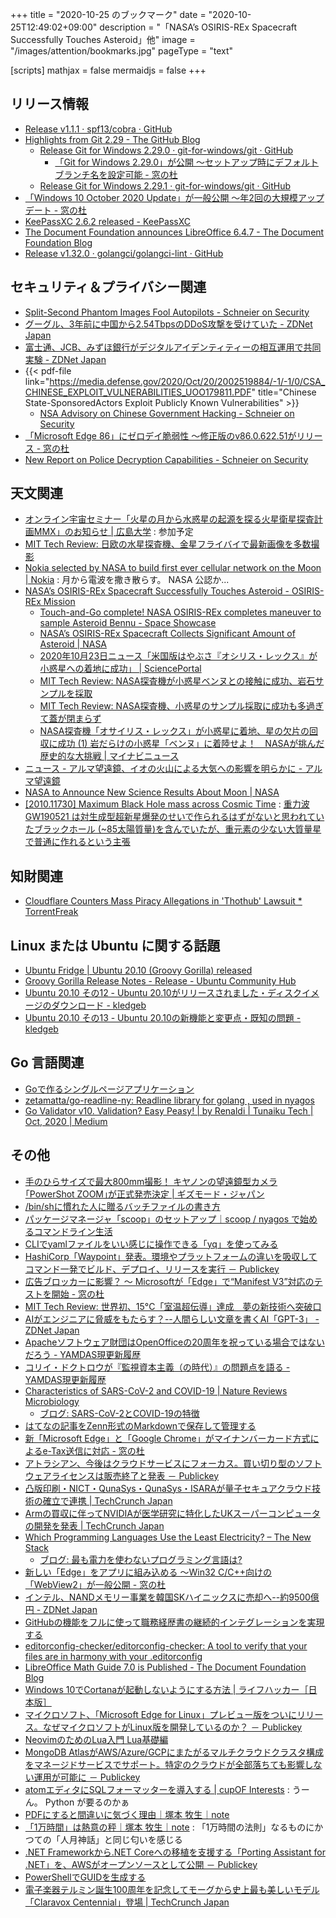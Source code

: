 +++
title = "2020-10-25 のブックマーク"
date =  "2020-10-25T12:49:02+09:00"
description = "「NASA’s OSIRIS-REx Spacecraft Successfully Touches Asteroid」他"
image = "/images/attention/bookmarks.jpg"
pageType = "text"

[scripts]
  mathjax = false
  mermaidjs = false
+++

## リリース情報

- [Release v1.1.1 · spf13/cobra · GitHub](https://github.com/spf13/cobra/releases/tag/v1.1.1)
- [Highlights from Git 2.29 - The GitHub Blog](https://github.blog/2020-10-19-git-2-29-released/)
    - [Release Git for Windows 2.29.0 · git-for-windows/git · GitHub](https://github.com/git-for-windows/git/releases/tag/v2.29.0.windows.1)
        - [「Git for Windows 2.29.0」が公開 ～セットアップ時にデフォルトブランチ名を設定可能 - 窓の杜](https://forest.watch.impress.co.jp/docs/news/1284871.html)
    - [Release Git for Windows 2.29.1 · git-for-windows/git · GitHub](https://github.com/git-for-windows/git/releases/tag/v2.29.1.windows.1)
- [「Windows 10 October 2020 Update」が一般公開 ～年2回の大規模アップデート - 窓の杜](https://forest.watch.impress.co.jp/docs/news/1284147.html)
- [KeePassXC 2.6.2 released - KeePassXC](https://keepassxc.org/blog/2020-10-21-2.6.2-released/)
- [The Document Foundation announces LibreOffice 6.4.7 - The Document Foundation Blog](https://blog.documentfoundation.org/blog/2020/10/22/tdf-announces-libreoffice-647/)
- [Release v1.32.0 · golangci/golangci-lint · GitHub](https://github.com/golangci/golangci-lint/releases/tag/v1.32.0)

## セキュリティ＆プライバシー関連

- [Split-Second Phantom Images Fool Autopilots - Schneier on Security](https://www.schneier.com/blog/archives/2020/10/split-second-phantom-images-fool-autopilots.html)
- [グーグル、3年前に中国から2.54TbpsのDDoS攻撃を受けていた - ZDNet Japan](https://japan.zdnet.com/article/35161125/)
- [富士通、JCB、みずほ銀行がデジタルアイデンティティーの相互運用で共同実験 - ZDNet Japan](https://japan.zdnet.com/article/35161102/)
- {{< pdf-file link="https://media.defense.gov/2020/Oct/20/2002519884/-1/-1/0/CSA_CHINESE_EXPLOIT_VULNERABILITIES_UOO179811.PDF" title="Chinese State-SponsoredActors Exploit Publicly Known Vulnerabilities" >}}
    - [NSA Advisory on Chinese Government Hacking - Schneier on Security](https://www.schneier.com/blog/archives/2020/10/nsa-advisory-on-chinese-government-hacking.html)
- [「Microsoft Edge 86」にゼロデイ脆弱性 ～修正版のv86.0.622.51がリリース - 窓の杜](https://forest.watch.impress.co.jp/docs/news/1284763.html)
- [New Report on Police Decryption Capabilities - Schneier on Security](https://www.schneier.com/blog/archives/2020/10/new-report-on-police-decryption-capabilities.html)

## 天文関連

- [オンライン宇宙セミナー「火星の月から水惑星の起源を探る火星衛星探査計画MMX」のお知らせ | 広島大学](https://www.hiroshima-u.ac.jp/hasc/news/60627) : 参加予定
- [MIT Tech Review: 日欧の水星探査機、金星フライバイで最新画像を多数撮影](https://www.technologyreview.jp/s/222505/a-spacecraft-en-route-to-mercury-just-caught-this-fresh-new-look-at-venus/)
- [Nokia selected by NASA to build first ever cellular network on the Moon | Nokia](https://www.nokia.com/about-us/news/releases/2020/10/19/nokia-selected-by-nasa-to-build-first-ever-cellular-network-on-the-moon/) : 月から電波を撒き散らす。 NASA 公認か...
- [NASA’s OSIRIS-REx Spacecraft Successfully Touches Asteroid - OSIRIS-REx Mission](https://www.asteroidmission.org/?latest-news=nasas-osiris-rex-spacecraft-successfully-touches-asteroid)
    - [Touch-and-Go complete! NASA OSIRIS-REx completes maneuver to sample Asteroid Bennu - Space Showcase](http://videos.space.com/m/r9Zm0mRL/touch-and-go-complete-nasa-osiris-rex-completes-maneuver-to-sample-asteroid-bennu)
    - [NASA’s OSIRIS-REx Spacecraft Collects Significant Amount of Asteroid | NASA](https://www.nasa.gov/press-release/nasa-s-osiris-rex-spacecraft-collects-significant-amount-of-asteroid/)
    - [2020年10月23日ニュース「米国版はやぶさ『オシリス・レックス』が小惑星への着地に成功」 | SciencePortal](https://scienceportal.jst.go.jp/news/newsflash_review/newsflash/2020/10/20201023_01.html)
    - [MIT Tech Review: NASA探査機が小惑星ベンヌとの接触に成功、岩石サンプルを採取](https://www.technologyreview.jp/s/223010/osiris-rex-survived-its-touchdown-on-asteroid-bennu-now-we-wait-to-see-if-it-got-a-sample/)
    - [MIT Tech Review: NASA探査機、小惑星のサンプル採取に成功も多過ぎて蓋が閉まらず](https://www.technologyreview.jp/s/223238/osiris-rex-collected-too-much-asteroid-material-and-now-some-is-floating-away/)
    - [NASA探査機「オサイリス・レックス」が小惑星に着地、星の欠片の回収に成功 (1) 岩だらけの小惑星「ベンヌ」に着陸せよ！　NASAが挑んだ歴史的な大挑戦 | マイナビニュース](https://news.mynavi.jp/article/20201027-1438178/)
- [ニュース - アルマ望遠鏡、イオの火山による大気への影響を明らかに - アルマ望遠鏡](https://alma-telescope.jp/news/io-202010)
- [NASA to Announce New Science Results About Moon | NASA](https://www.nasa.gov/press-release/nasa-to-announce-new-science-results-about-moon/)
- [[2010.11730] Maximum Black Hole mass across Cosmic Time](https://arxiv.org/abs/2010.11730) : [重力波 GW190521 は対生成型超新星爆発のせいで作られるはずがないと思われていたブラックホール (~85太陽質量)を含んでいたが、重元素の少ない大質量星で普通に作れるという主張](https://twitter.com/norita_kawanaka/status/1319485058118348802)

## 知財関連

- [Cloudflare Counters Mass Piracy Allegations in 'Thothub' Lawsuit * TorrentFreak](https://torrentfreak.com/cloudflare-counters-mass-piracy-allegations-in-thothub-lawsuit-201019/)

## Linux または Ubuntu に関する話題

- [Ubuntu Fridge | Ubuntu 20.10 (Groovy Gorilla) released](http://ubuntu-news.org/2020/10/22/ubuntu-20-10-groovy-gorilla-released/)
- [Groovy Gorilla Release Notes - Release - Ubuntu Community Hub](https://discourse.ubuntu.com/t/groovy-gorilla-release-notes/15533)
- [Ubuntu 20.10 その12 - Ubuntu 20.10がリリースされました・ディスクイメージのダウンロード - kledgeb](https://kledgeb.blogspot.com/2020/10/ubuntu-2010-12-ubuntu-2010.html)
- [Ubuntu 20.10 その13 - Ubuntu 20.10の新機能と変更点・既知の問題 - kledgeb](https://kledgeb.blogspot.com/2020/10/ubuntu-2010-13-ubuntu-2010.html)

## Go 言語関連

- [Goで作るシングルページアプリケーション](https://zenn.dev/nobonobo/books/85e605893d44ebe7dd3f)
- [zetamatta/go-readline-ny: Readline library for golang , used in nyagos](https://github.com/zetamatta/go-readline-ny)
- [Go Validator v10. Validation? Easy Peasy! | by Renaldi | Tunaiku Tech | Oct, 2020 | Medium](https://medium.com/tunaiku-tech/go-validator-v10-c7a4f1be37df)

## その他

- [手のひらサイズで最大800mm撮影！ キヤノンの望遠鏡型カメラ｢PowerShot ZOOM｣が正式発売決定 | ギズモード・ジャパン](https://www.gizmodo.jp/2020/10/canon-zoom.html)
- [/bin/shに慣れた人に贈るバッチファイルの書き方](https://zenn.dev/zetamatta/books/c84cbe23093eee1b5830)
- [パッケージマネージャ「scoop」のセットアップ｜scoop / nyagos で始めるコマンドライン生活](https://zenn.dev/zetamatta/books/5ac80a9ddb35fef9a146/viewer/218b39)
- [CLIでyamlファイルをいい感じに操作できる「yq」を使ってみる](https://zenn.dev/musyu/articles/a2ffd081b0eb077cf7b5)
- [HashiCorp「Waypoint」発表。環境やプラットフォームの違いを吸収してコマンド一発でビルド、デプロイ、リリースを実行 － Publickey](https://www.publickey1.jp/blog/20/hashicorpwaypoint.html)
- [広告ブロッカーに影響？ ～ Microsoftが「Edge」で“Manifest V3”対応のテストを開始 - 窓の杜](https://forest.watch.impress.co.jp/docs/news/1283503.html)
- [MIT Tech Review: 世界初、15°C「室温超伝導」達成　夢の新技術へ突破口](https://www.technologyreview.jp/s/222136/room-temperature-superconductivity-has-been-achieved-for-the-first-time/)
- [AIがエンジニアに脅威をもたらす？--人間らしい文章を書くAI「GPT-3」 - ZDNet Japan](https://japan.zdnet.com/article/35161001/)
- [Apacheソフトウェア財団はOpenOfficeの20周年を祝っている場合ではないだろう - YAMDAS現更新履歴](https://yamdas.hatenablog.com/entry/20201019/open-letter-to-apache-openoffice)
- [コリイ・ドクトロウが『監視資本主義（の時代）』の問題点を語る - YAMDAS現更新履歴](https://yamdas.hatenablog.com/entry/20201019/cory-doctorow-on-social-dilemma)
- [Characteristics of SARS-CoV-2 and COVID-19 | Nature Reviews Microbiology](https://www.nature.com/articles/s41579-020-00459-7?error=cookies_not_supported&code=70d81179-79f2-4810-afd8-4e9f9b6d57db)
    - [ブログ: SARS-CoV-2とCOVID-19の特徴](https://okuranagaimo.blogspot.com/2020/10/sars-cov-2covid-19.html)
- [はてなの記事をZenn形式のMarkdownで保存して管理する](https://zenn.dev/ikawaha/articles/hatena-20201012-205602)
- [新「Microsoft Edge」と「Google Chrome」がマイナンバーカード方式によるe-Tax送信に対応 - 窓の杜](https://forest.watch.impress.co.jp/docs/news/1283759.html)
- [アトラシアン、今後はクラウドサービスにフォーカス。買い切り型のソフトウェアライセンスは販売終了と発表 － Publickey](https://www.publickey1.jp/blog/20/post_278.html)
- [凸版印刷・NICT・QunaSys・QunaSys・ISARAが量子セキュアクラウド技術の確立で連携  |  TechCrunch Japan](https://jp.techcrunch.com/2020/10/19/quantum-secure-cloud-technology/)
- [Armの買収に伴ってNVIDIAが医学研究に特化したUKスーパーコンピュータの開発を発表  |  TechCrunch Japan](https://jp.techcrunch.com/2020/10/19/2020-10-05-as-it-closes-in-on-arm-nvidia-announces-uk-supercomputer-dedicated-to-medical-research/)
- [Which Programming Languages Use the Least Electricity? – The New Stack](https://thenewstack.io/which-programming-languages-use-the-least-electricity/)
    - [ブログ: 最も電力を使わないプログラミング言語は?](https://okuranagaimo.blogspot.com/2020/10/blog-post_19.html)
- [新しい「Edge」をアプリに組み込める ～Win32 C/C++向けの「WebView2」が一般公開 - 窓の杜](https://forest.watch.impress.co.jp/docs/news/1283885.html)
- [インテル、NANDメモリー事業を韓国SKハイニックスに売却へ--約9500億円 - ZDNet Japan](https://japan.zdnet.com/article/35161208/)
- [GitHubの機能をフルに使って職務経歴書の継続的インテグレーションを実現する](https://zenn.dev/ryo_kawamata/articles/resume-on-github)
- [editorconfig-checker/editorconfig-checker: A tool to verify that your files are in harmony with your .editorconfig](https://github.com/editorconfig-checker/editorconfig-checker)
- [LibreOffice Math Guide 7.0 is Published - The Document Foundation Blog](https://blog.documentfoundation.org/blog/2020/10/20/libreoffice-math-guide-7-0-is-published/)
- [Windows 10でCortanaが起動しないようにする方法 | ライフハッカー［日本版］](https://www.lifehacker.jp/2020/06/how-to-quickly-remove-windows-10s-new-cortana-app.html)
- [マイクロソフト、「Microsoft Edge for Linux」プレビュー版をついにリリース。なぜマイクロソフトがLinux版を開発しているのか？ － Publickey](https://www.publickey1.jp/blog/20/microsoft_edge_for_linuxlinux.html)
- [NeovimのためのLua入門 Lua基礎編](https://zenn.dev/slin/articles/2020-10-19-neovim-lua1)
- [MongoDB AtlasがAWS/Azure/GCPにまたがるマルチクラウドクラスタ構成をマネージドサービスでサポート。特定のクラウドが全部落ちても影響しない運用が可能に － Publickey](https://www.publickey1.jp/blog/20/mongodb_atlasawsazuregcp.html)
- [atomエディタにSQLフォーマッターを導入する | cupOF Interests](https://co.bsnws.net/article/324) : うーん。 Python が要るのかぁ
- [PDFにすると間違いに気づく理由｜塚本 牧生｜note](https://note.com/tsukamoto/n/n0647ca3b053d)
- [「1万時間」は熱意の秤｜塚本 牧生｜note](https://note.com/tsukamoto/n/ncb95be8b8b3c) : 「1万時間の法則」なるものにかつての「人月神話」と同じ匂いを感じる
- [.NET Frameworkから.NET Coreへの移植を支援する「Porting Assistant for .NET」を、AWSがオープンソースとして公開 － Publickey](https://www.publickey1.jp/blog/20/awsnet_frameworknet_coreporting_assistant_for_net.html)
- [PowerShellでGUIDを生成する](https://tech.la-fra.com/2018/06/30/post-86/)
- [電子楽器テルミン誕生100周年を記念してモーグから史上最も美しいモデル「Claravox Centennial」登場  |  TechCrunch Japan](https://jp.techcrunch.com/2020/10/23/2020-10-22-for-the-theremins-100th-anniversary-moog-unveils-the-gorgeous-claravox-centennial/)
